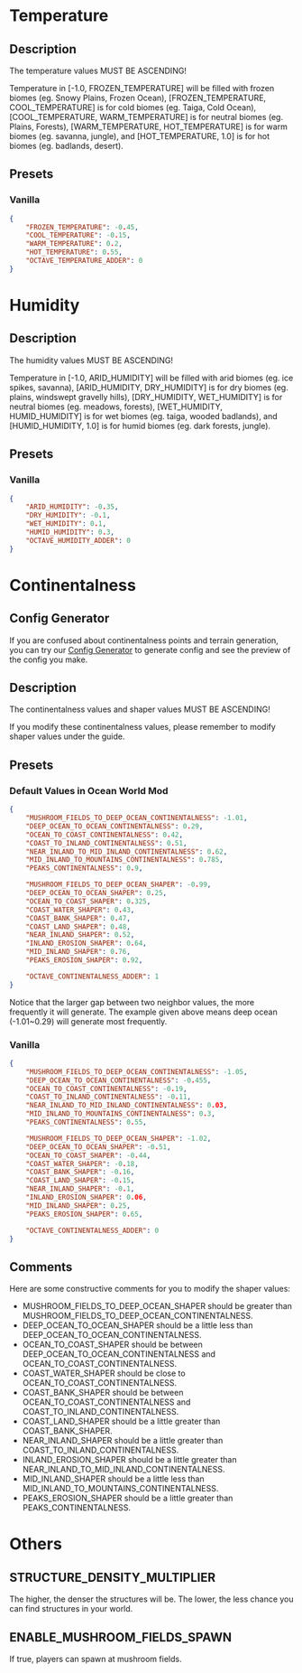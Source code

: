 # Temperature

## Description

The temperature values MUST BE ASCENDING!

Temperature in [-1.0, FROZEN_TEMPERATURE] will be filled with frozen biomes (eg. Snowy Plains, Frozen Ocean), [FROZEN_TEMPERATURE, COOL_TEMPERATURE] is for cold biomes (eg. Taiga, Cold Ocean), [COOL_TEMPERATURE, WARM_TEMPERATURE] is for neutral biomes (eg. Plains, Forests), [WARM_TEMPERATURE, HOT_TEMPERATURE] is for warm biomes (eg. savanna, jungle), and [HOT_TEMPERATURE, 1.0] is for hot biomes (eg. badlands, desert).

## Presets

### Vanilla

```json
{
	"FROZEN_TEMPERATURE": -0.45,
	"COOL_TEMPERATURE": -0.15,
	"WARM_TEMPERATURE": 0.2,
	"HOT_TEMPERATURE": 0.55,
	"OCTAVE_TEMPERATURE_ADDER": 0
}
```

# Humidity

## Description

The humidity values MUST BE ASCENDING!

Temperature in [-1.0, ARID_HUMIDITY] will be filled with arid biomes (eg. ice spikes, savanna), [ARID_HUMIDITY, DRY_HUMIDITY] is for dry biomes (eg. plains, windswept gravelly hills), [DRY_HUMIDITY, WET_HUMIDITY] is for neutral biomes (eg. meadows, forests), [WET_HUMIDITY, HUMID_HUMIDITY] is for wet biomes (eg. taiga, wooded badlands), and [HUMID_HUMIDITY, 1.0] is for humid biomes (eg. dark forests, jungle).

## Presets

### Vanilla

```json
{
	"ARID_HUMIDITY": -0.35,
	"DRY_HUMIDITY": -0.1,
	"WET_HUMIDITY": 0.1,
	"HUMID_HUMIDITY": 0.3,
	"OCTAVE_HUMIDITY_ADDER": 0
}
```

# Continentalness

## Config Generator

If you are confused about continentalness points and terrain generation, you can try our [Config Generator](https://viola-siemens.github.io/pages/tools/oceanworld-config.html) to generate config and see the preview of the config you make.

## Description

The continentalness values and shaper values MUST BE ASCENDING!

If you modify these continentalness values, please remember to modify shaper values under the guide.

## Presets

### Default Values in Ocean World Mod

```json
{
	"MUSHROOM_FIELDS_TO_DEEP_OCEAN_CONTINENTALNESS": -1.01,
	"DEEP_OCEAN_TO_OCEAN_CONTINENTALNESS": 0.29,
	"OCEAN_TO_COAST_CONTINENTALNESS": 0.42,
	"COAST_TO_INLAND_CONTINENTALNESS": 0.51,
	"NEAR_INLAND_TO_MID_INLAND_CONTINENTALNESS": 0.62,
	"MID_INLAND_TO_MOUNTAINS_CONTINENTALNESS": 0.785,
	"PEAKS_CONTINENTALNESS": 0.9,

	"MUSHROOM_FIELDS_TO_DEEP_OCEAN_SHAPER": -0.99,
	"DEEP_OCEAN_TO_OCEAN_SHAPER": 0.25,
	"OCEAN_TO_COAST_SHAPER": 0.325,
	"COAST_WATER_SHAPER": 0.43,
	"COAST_BANK_SHAPER": 0.47,
	"COAST_LAND_SHAPER": 0.48,
	"NEAR_INLAND_SHAPER": 0.52,
	"INLAND_EROSION_SHAPER": 0.64,
	"MID_INLAND_SHAPER": 0.76,
	"PEAKS_EROSION_SHAPER": 0.92,

	"OCTAVE_CONTINENTALNESS_ADDER": 1
}
```

Notice that the larger gap between two neighbor values, the more frequently it will generate. The example given above means deep ocean (-1.01~0.29) will generate most frequently.

### Vanilla

```json
{
	"MUSHROOM_FIELDS_TO_DEEP_OCEAN_CONTINENTALNESS": -1.05,
	"DEEP_OCEAN_TO_OCEAN_CONTINENTALNESS": -0.455,
	"OCEAN_TO_COAST_CONTINENTALNESS": -0.19,
	"COAST_TO_INLAND_CONTINENTALNESS": -0.11,
	"NEAR_INLAND_TO_MID_INLAND_CONTINENTALNESS": 0.03,
	"MID_INLAND_TO_MOUNTAINS_CONTINENTALNESS": 0.3,
	"PEAKS_CONTINENTALNESS": 0.55,

	"MUSHROOM_FIELDS_TO_DEEP_OCEAN_SHAPER": -1.02,
	"DEEP_OCEAN_TO_OCEAN_SHAPER": -0.51,
	"OCEAN_TO_COAST_SHAPER": -0.44,
	"COAST_WATER_SHAPER": -0.18,
	"COAST_BANK_SHAPER": -0.16,
	"COAST_LAND_SHAPER": -0.15,
	"NEAR_INLAND_SHAPER": -0.1,
	"INLAND_EROSION_SHAPER": 0.06,
	"MID_INLAND_SHAPER": 0.25,
	"PEAKS_EROSION_SHAPER": 0.65,

	"OCTAVE_CONTINENTALNESS_ADDER": 0
}
```

## Comments

Here are some constructive comments for you to modify the shaper values:

- MUSHROOM_FIELDS_TO_DEEP_OCEAN_SHAPER should be greater than MUSHROOM_FIELDS_TO_DEEP_OCEAN_CONTINENTALNESS.
- DEEP_OCEAN_TO_OCEAN_SHAPER should be a little less than DEEP_OCEAN_TO_OCEAN_CONTINENTALNESS.
- OCEAN_TO_COAST_SHAPER should be between DEEP_OCEAN_TO_OCEAN_CONTINENTALNESS and OCEAN_TO_COAST_CONTINENTALNESS.
- COAST_WATER_SHAPER should be close to OCEAN_TO_COAST_CONTINENTALNESS.
- COAST_BANK_SHAPER should be between OCEAN_TO_COAST_CONTINENTALNESS and COAST_TO_INLAND_CONTINENTALNESS.
- COAST_LAND_SHAPER should be a little greater than COAST_BANK_SHAPER.
- NEAR_INLAND_SHAPER should be a little greater than COAST_TO_INLAND_CONTINENTALNESS.
- INLAND_EROSION_SHAPER should be a little greater than NEAR_INLAND_TO_MID_INLAND_CONTINENTALNESS.
- MID_INLAND_SHAPER should be a little less than MID_INLAND_TO_MOUNTAINS_CONTINENTALNESS.
- PEAKS_EROSION_SHAPER should be a little greater than PEAKS_CONTINENTALNESS.

# Others

## STRUCTURE_DENSITY_MULTIPLIER

The higher, the denser the structures will be. The lower, the less chance you can find structures in your world.

## ENABLE_MUSHROOM_FIELDS_SPAWN

If true, players can spawn at mushroom fields.

